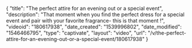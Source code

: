 {
    "title": "The perfect attire for an evening out or a special event",
    "description": "That moment when you find the perfect dress for a special event and pair with your favorite fragrance- this is that moment !",
    "videoid": "180617938",
    "date_created": "1539996802",
    "date_modified": "1546466795",
    "type": "captivate",
    "layout": "video",
    "url": "\/v\/the-perfect-attire-for-an-evening-out-or-a-special-event\/180617938"
}